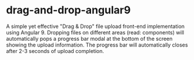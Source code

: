 # drag-and-drop-angular9
A simple yet effective "Drag &amp; Drop" file upload front-end implementation using Angular 9. Dropping files on different areas (read: components) will automatically pops a progress bar modal at the bottom of the screen showing the upload information. The progress bar will automatically closes after 2-3 seconds of upload completion.

